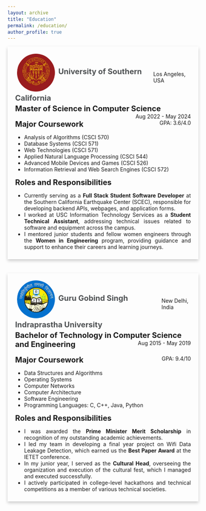 ```yaml
---
layout: archive
title: "Education"
permalink: /education/
author_profile: true
---
```


<div style="box-shadow: 0 4px 8px 0 rgba(0,0,0,0.2); transition: 0.3s; width: 100%; margin-bottom: 20px;" 
     onmouseover="this.style.boxShadow='0 8px 16px 0 rgba(0,0,0,0.2)';" 
     onmouseout="this.style.boxShadow='0 4px 8px 0 rgba(0,0,0,0.2)';">
    <div style="padding: 10px 20px;">
        <div style="padding: 4px 0; display: flex; justify-content: space-between; align-items: center;">
            <div>
                <a href="https://www.usc.edu"><img src="/images/logo1.png" 
                     alt="usc logo" style="height: 100px; width:100px; padding:5px; border-radius: 50%; background-size: cover; vertical-align:middle;"/></a>
                <b><a href="https://www.usc.edu" style="text-decoration: none;  color:#4d5052; font-size:20px;" onmouseover="this.style.color = '#0096FF'; this.style.textDecoration = 'underline #89CFF0';" onmouseout="this.style.color = '#4d5052'; this.style.textDecoration = 'none';">University of Southern California</a></b>
            </div>
            <span style="float: right;">Los Angeles, USA</span>
        </div>
        <b style="font-size:20px;">Master of Science in Computer Science</b>
        <span style="float: right;">Aug 2022 - May 2024</span>
        <br><br>
        <b style="font-size:20px;">Major Coursework</b>
        <span style="float: right;">GPA: 3.6/4.0</span>
        <ul>
            <li>Analysis of Algorithms (CSCI 570)</li>
            <li>Database Systems (CSCI 571)</li>
            <li>Web Technologies (CSCI 571)</li>
            <li>Applied Natural Language Processing (CSCI 544)</li>
            <li>Advanced Mobile Devices and Games (CSCI 526)</li>
            <li>Information Retrieval and Web Search Engines (CSCI 572)</li>
        </ul>
        <b style="font-size:20px;">Roles and Responsibilities</b>
        <ul style="text-align: justify;">
            <li>Currently serving as a <b>Full Stack Student Software Developer</b> at the Southern California Earthquake Center (SCEC), responsible for developing backend APIs, webpages, and application forms.</li>
            <li>I worked at USC Information Technology Services as a <b>Student Technical Assistant</b>, addressing technical issues related to software and equipment across the campus.</li>
            <li>I mentored junior students and fellow women engineers through the <b>Women in Engineering</b> program, providing guidance and support to enhance their careers and learning journeys.</li>
        </ul>
    </div>
</div>
<br>

<div style="box-shadow: 0 4px 8px 0 rgba(0,0,0,0.2); transition: 0.3s; width: 100%; margin-bottom: 20px;" 
     onmouseover="this.style.boxShadow='0 8px 16px 0 rgba(0,0,0,0.2)';" 
     onmouseout="this.style.boxShadow='0 4px 8px 0 rgba(0,0,0,0.2)';">
    <div style="padding: 10px 20px;">
        <div style="padding: 4px 0; display: flex; justify-content: space-between; align-items: center;">
            <div>
                <a href="http://www.ipu.ac.in/"><img src="/images/logo2.png" 
                     alt="usc logo" style="height: 100px; width:100px; padding:5px; border-radius: 50%; background-size: cover; vertical-align:middle;"/></a>
                <b><a href="http://www.ipu.ac.in/" style="text-decoration: none;  color:#4d5052; font-size:20px;" onmouseover="this.style.color = '#0096FF'; this.style.textDecoration = 'underline #89CFF0';" onmouseout="this.style.color = '#4d5052'; this.style.textDecoration = 'none';">Guru Gobind Singh Indraprastha University</a></b>
            </div>
            <span style="float: right;">New Delhi, India</span>
        </div>
        <b style="font-size:20px;">Bachelor of Technology in Computer Science and Engineering</b>
        <span style="float: right;">Aug 2015 - May 2019</span>
        <br><br>
        <b style="font-size:20px;">Major Coursework</b>
        <span style="float: right;">GPA: 9.4/10</span>
        <ul>
            <li>Data Structures and Algorithms</li>
            <li>Operating Systems</li>
            <li>Computer Networks</li>
            <li>Computer Architecture</li>
            <li>Software Engineering</li>
            <li>Programming Languages: C, C++, Java, Python</li>
        </ul>
        <b style="font-size:20px;">Roles and Responsibilities</b>
        <ul style="text-align: justify;">
            <li>I was awarded the <b>Prime Minister Merit Scholarship</b> in recognition of my outstanding academic achievements.</li>
            <li>I led my team in developing a final year project on Wifi Data Leakage Detection, which earned us the <b>Best Paper Award</b> at the IETET conference.</li>
            <li>In my junior year, I served as the <b>Cultural Head</b>, overseeing the organization and execution of the cultural fest, which I managed and executed successfully.</li>
             <li>I actively participated in college-level hackathons and technical competitions as a member of various technical societies.</li>
        </ul>
    </div>
</div>
